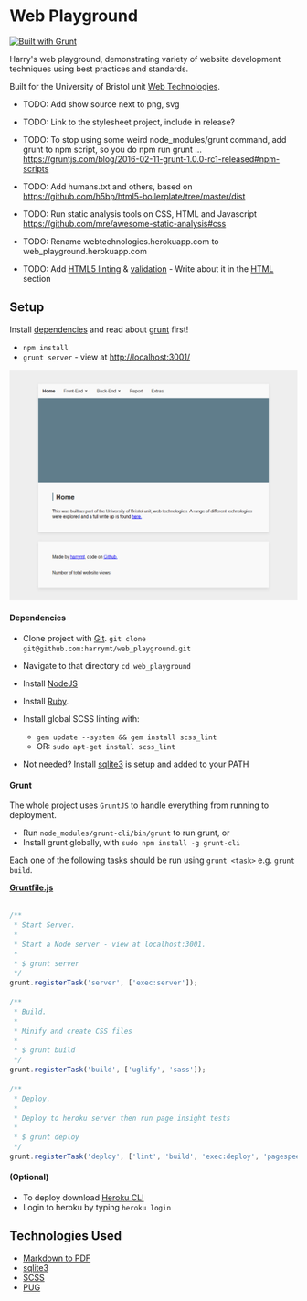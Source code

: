 # Web Playground

[![Built with Grunt](https://cdn.gruntjs.com/builtwith.svg)](http://gruntjs.com/)

Harry's web playground, demonstrating variety of website development techniques using best practices and standards.

Built for the University of Bristol unit [Web Technologies](https://www.cs.bris.ac.uk/Teaching/Resources/COMSM0104/cw/assign5/).

- TODO: Add show source next to png, svg
- TODO: Link to the stylesheet project, include in release?
- TODO: To stop using some weird node_modules/grunt command, add grunt to npm script, so you do npm run grunt ... https://gruntjs.com/blog/2016-02-11-grunt-1.0.0-rc1-released#npm-scripts
- TODO: Add humans.txt and others, based on https://github.com/h5bp/html5-boilerplate/tree/master/dist
- TODO: Run static analysis tools on CSS, HTML and Javascript https://github.com/mre/awesome-static-analysis#css
- TODO: Rename webtechnologies.herokuapp.com to web_playground.herokuapp.com

- TODO: Add [HTML5 linting](https://github.com/mozilla/html5-lint) & [validation](https://www.npmjs.com/package/html-validator) - Write about it in the [HTML](#html) section


## Setup


Install [dependencies](#dependencies) and read about [grunt](#grunt) first!

- `npm install`
- `grunt server` - view at [http://localhost:3001/](http://localhost:3001/)


![Screenshot](screenshot.png "Screenshot")


#### Dependencies

- Clone project with [Git](https://git-scm.com/downloads). `git clone git@github.com:harrymt/web_playground.git`
- Navigate to that directory `cd web_playground`

- Install [NodeJS](https://nodejs.org/en/)
- Install [Ruby](https://www.ruby-lang.org/en/documentation/installation/).
- Install global SCSS linting with:
	- `gem update --system && gem install scss_lint`
	- OR: `sudo apt-get install scss_lint`
- Not needed? Install [sqlite3](https://www.sqlite.org/download.html) is setup and added to your PATH



#### Grunt

The whole project uses `GruntJS` to handle everything from running to deployment.

- Run `node_modules/grunt-cli/bin/grunt` to run grunt, or
- Install grunt globally, with `sudo npm install -g grunt-cli`

Each one of the following tasks should be run using `grunt <task>`
e.g. `grunt build`.


**[Gruntfile.js](Gruntfile.js)**
```javascript

/**
 * Start Server.
 *
 * Start a Node server - view at localhost:3001.
 *
 * $ grunt server
 */
grunt.registerTask('server', ['exec:server']);

/**
 * Build.
 *
 * Minify and create CSS files
 *
 * $ grunt build
 */
grunt.registerTask('build', ['uglify', 'sass']);

/**
 * Deploy.
 *
 * Deploy to heroku server then run page insight tests
 *
 * $ grunt deploy
 */
grunt.registerTask('deploy', ['lint', 'build', 'exec:deploy', 'pagespeed']);
```

#### (Optional)

- To deploy download [Heroku CLI](https://devcenter.heroku.com/articles/getting-started-with-nodejs#set-up)
- Login to heroku by typing `heroku login`


## Technologies Used

- [Markdown to PDF](https://www.npmjs.com/package/markdown-pdf)
- [sqlite3](https://www.sqlite.org/download.html)
- [SCSS](http://sass-lang.com/)
- [PUG](https://pugjs.org)
